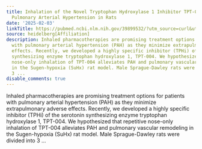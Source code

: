 ```yaml
---
title: Inhalation of the Novel Tryptophan Hydroxylase 1 Inhibitor TPT-004 Alleviates
  Pulmonary Arterial Hypertension in Rats
date: '2025-02-03'
linkTitle: https://pubmed.ncbi.nlm.nih.gov/39899532/?utm_source=curl&utm_medium=rss&utm_campaign=pubmed-2&utm_content=1FakS-2QOkCT8HsMOQP1bCRQ4YzyumYOmxmF0moLsQ3dFB1E9V&fc=20220326224207&ff=20250204170852&v=2.18.0.post9+e462414
source: heidelberg[Affiliation]
description: Inhaled pharmacotherapies are promising treatment options for patients
  with pulmonary arterial hypertension (PAH) as they minimize extrapulmonary adverse
  effects. Recently, we developed a highly specific inhibitor (TPHi) of the serotonin
  synthesizing enzyme tryptophan hydroxylase 1, TPT-004. We hypothesized that repetitive
  nose-only inhalation of TPT-004 alleviates PAH and pulmonary vascular remodeling
  in the Sugen-hypoxia (SuHx) rat model. Male Sprague-Dawley rats were divided into
  3 ...
disable_comments: true
---
```

Inhaled pharmacotherapies are promising treatment options for patients with pulmonary arterial hypertension (PAH) as they minimize extrapulmonary adverse effects. Recently, we developed a highly specific inhibitor (TPHi) of the serotonin synthesizing enzyme tryptophan hydroxylase 1, TPT-004. We hypothesized that repetitive nose-only inhalation of TPT-004 alleviates PAH and pulmonary vascular remodeling in the Sugen-hypoxia (SuHx) rat model. Male Sprague-Dawley rats were divided into 3 ...